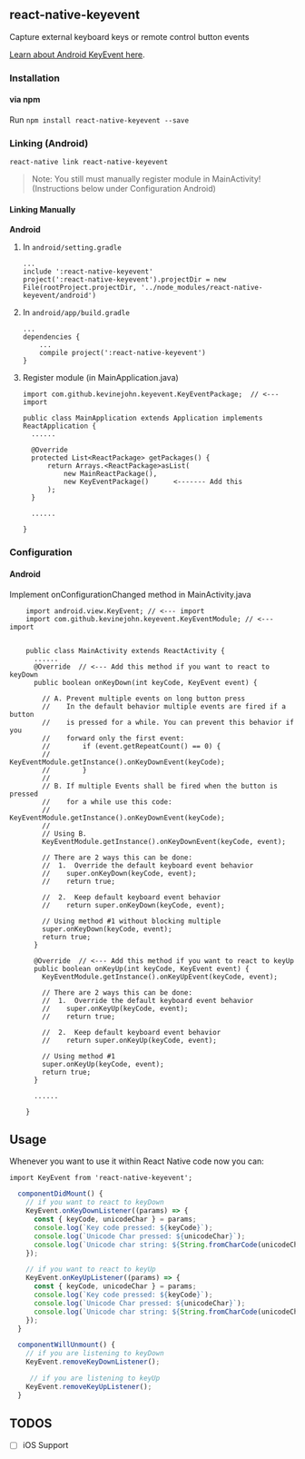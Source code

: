 ## react-native-keyevent
Capture external keyboard keys or remote control button events

[Learn about Android KeyEvent here](https://developer.android.com/reference/android/view/KeyEvent.html).


### Installation

#### via npm

Run `npm install react-native-keyevent --save`

### Linking (Android)

`react-native link react-native-keyevent`

> Note: You still must manually register module in MainActivity! (Instructions below under Configuration Android)


#### Linking Manually

**Android**

1. In `android/setting.gradle`

    ```
    ...
    include ':react-native-keyevent'
    project(':react-native-keyevent').projectDir = new File(rootProject.projectDir, '../node_modules/react-native-keyevent/android')
    ```

2. In `android/app/build.gradle`

    ```
    ...
    dependencies {
        ...
        compile project(':react-native-keyevent')
    }
    ```

3. Register module (in MainApplication.java)

    ```
    import com.github.kevinejohn.keyevent.KeyEventPackage;  // <--- import

    public class MainApplication extends Application implements ReactApplication {
      ......

      @Override
      protected List<ReactPackage> getPackages() {
          return Arrays.<ReactPackage>asList(
              new MainReactPackage(),
              new KeyEventPackage()      <------- Add this
          );
      }

      ......

    }
    ```

### Configuration

#### Android

Implement onConfigurationChanged method in MainActivity.java

```
    import android.view.KeyEvent; // <--- import
    import com.github.kevinejohn.keyevent.KeyEventModule; // <--- import
    

    public class MainActivity extends ReactActivity {
      ......
      @Override  // <--- Add this method if you want to react to keyDown
      public boolean onKeyDown(int keyCode, KeyEvent event) {

        // A. Prevent multiple events on long button press
        //    In the default behavior multiple events are fired if a button
        //    is pressed for a while. You can prevent this behavior if you
        //    forward only the first event:
        //        if (event.getRepeatCount() == 0) {
        //            KeyEventModule.getInstance().onKeyDownEvent(keyCode);
        //        }
        //
        // B. If multiple Events shall be fired when the button is pressed
        //    for a while use this code:
        //        KeyEventModule.getInstance().onKeyDownEvent(keyCode);
        //
        // Using B.
        KeyEventModule.getInstance().onKeyDownEvent(keyCode, event);

        // There are 2 ways this can be done:
        //  1.  Override the default keyboard event behavior
        //    super.onKeyDown(keyCode, event);
        //    return true;

        //  2.  Keep default keyboard event behavior
        //    return super.onKeyDown(keyCode, event);

        // Using method #1 without blocking multiple
        super.onKeyDown(keyCode, event);
        return true;
      }

      @Override  // <--- Add this method if you want to react to keyUp
      public boolean onKeyUp(int keyCode, KeyEvent event) {
        KeyEventModule.getInstance().onKeyUpEvent(keyCode, event);

        // There are 2 ways this can be done:
        //  1.  Override the default keyboard event behavior
        //    super.onKeyUp(keyCode, event);
        //    return true;

        //  2.  Keep default keyboard event behavior
        //    return super.onKeyUp(keyCode, event);

        // Using method #1
        super.onKeyUp(keyCode, event);
        return true;
      }

      ......

    }
```

## Usage

Whenever you want to use it within React Native code now you can:

`import KeyEvent from 'react-native-keyevent';`

```javascript
  componentDidMount() {
    // if you want to react to keyDown
    KeyEvent.onKeyDownListener((params) => {
	  const { keyCode, unicodeChar } = params;
      console.log(`Key code pressed: ${keyCode}`);
      console.log(`Unicode Char pressed: ${unicodeChar}`);
      console.log(`Unicode char string: ${String.fromCharCode(unicodeChar)}`)
    });

    // if you want to react to keyUp
    KeyEvent.onKeyUpListener((params) => {
	  const { keyCode, unicodeChar } = params;
      console.log(`Key code pressed: ${keyCode}`);
      console.log(`Unicode Char pressed: ${unicodeChar}`);
      console.log(`Unicode char string: ${String.fromCharCode(unicodeChar)}`)
    });
  }

  componentWillUnmount() {
    // if you are listening to keyDown
    KeyEvent.removeKeyDownListener();

     // if you are listening to keyUp
    KeyEvent.removeKeyUpListener();
  }
```

## TODOS

- [ ] iOS Support
